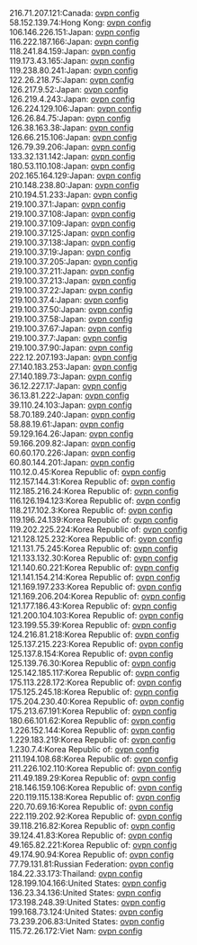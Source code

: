 216.71.207.121:Canada: [ovpn config](vpn/216_71_207_121.ovpn)  
58.152.139.74:Hong Kong: [ovpn config](vpn/58_152_139_74.ovpn)  
106.146.226.151:Japan: [ovpn config](vpn/106_146_226_151.ovpn)  
116.222.187.166:Japan: [ovpn config](vpn/116_222_187_166.ovpn)  
118.241.84.159:Japan: [ovpn config](vpn/118_241_84_159.ovpn)  
119.173.43.165:Japan: [ovpn config](vpn/119_173_43_165.ovpn)  
119.238.80.241:Japan: [ovpn config](vpn/119_238_80_241.ovpn)  
122.26.218.75:Japan: [ovpn config](vpn/122_26_218_75.ovpn)  
126.217.9.52:Japan: [ovpn config](vpn/126_217_9_52.ovpn)  
126.219.4.243:Japan: [ovpn config](vpn/126_219_4_243.ovpn)  
126.224.129.106:Japan: [ovpn config](vpn/126_224_129_106.ovpn)  
126.26.84.75:Japan: [ovpn config](vpn/126_26_84_75.ovpn)  
126.38.163.38:Japan: [ovpn config](vpn/126_38_163_38.ovpn)  
126.66.215.106:Japan: [ovpn config](vpn/126_66_215_106.ovpn)  
126.79.39.206:Japan: [ovpn config](vpn/126_79_39_206.ovpn)  
133.32.131.142:Japan: [ovpn config](vpn/133_32_131_142.ovpn)  
180.53.110.108:Japan: [ovpn config](vpn/180_53_110_108.ovpn)  
202.165.164.129:Japan: [ovpn config](vpn/202_165_164_129.ovpn)  
210.148.238.80:Japan: [ovpn config](vpn/210_148_238_80.ovpn)  
210.194.51.233:Japan: [ovpn config](vpn/210_194_51_233.ovpn)  
219.100.37.1:Japan: [ovpn config](vpn/219_100_37_1.ovpn)  
219.100.37.108:Japan: [ovpn config](vpn/219_100_37_108.ovpn)  
219.100.37.109:Japan: [ovpn config](vpn/219_100_37_109.ovpn)  
219.100.37.125:Japan: [ovpn config](vpn/219_100_37_125.ovpn)  
219.100.37.138:Japan: [ovpn config](vpn/219_100_37_138.ovpn)  
219.100.37.19:Japan: [ovpn config](vpn/219_100_37_19.ovpn)  
219.100.37.205:Japan: [ovpn config](vpn/219_100_37_205.ovpn)  
219.100.37.211:Japan: [ovpn config](vpn/219_100_37_211.ovpn)  
219.100.37.213:Japan: [ovpn config](vpn/219_100_37_213.ovpn)  
219.100.37.22:Japan: [ovpn config](vpn/219_100_37_22.ovpn)  
219.100.37.4:Japan: [ovpn config](vpn/219_100_37_4.ovpn)  
219.100.37.50:Japan: [ovpn config](vpn/219_100_37_50.ovpn)  
219.100.37.58:Japan: [ovpn config](vpn/219_100_37_58.ovpn)  
219.100.37.67:Japan: [ovpn config](vpn/219_100_37_67.ovpn)  
219.100.37.7:Japan: [ovpn config](vpn/219_100_37_7.ovpn)  
219.100.37.90:Japan: [ovpn config](vpn/219_100_37_90.ovpn)  
222.12.207.193:Japan: [ovpn config](vpn/222_12_207_193.ovpn)  
27.140.183.253:Japan: [ovpn config](vpn/27_140_183_253.ovpn)  
27.140.189.73:Japan: [ovpn config](vpn/27_140_189_73.ovpn)  
36.12.227.17:Japan: [ovpn config](vpn/36_12_227_17.ovpn)  
36.13.81.222:Japan: [ovpn config](vpn/36_13_81_222.ovpn)  
39.110.24.103:Japan: [ovpn config](vpn/39_110_24_103.ovpn)  
58.70.189.240:Japan: [ovpn config](vpn/58_70_189_240.ovpn)  
58.88.19.61:Japan: [ovpn config](vpn/58_88_19_61.ovpn)  
59.129.164.26:Japan: [ovpn config](vpn/59_129_164_26.ovpn)  
59.166.209.82:Japan: [ovpn config](vpn/59_166_209_82.ovpn)  
60.60.170.226:Japan: [ovpn config](vpn/60_60_170_226.ovpn)  
60.80.144.201:Japan: [ovpn config](vpn/60_80_144_201.ovpn)  
110.12.0.45:Korea Republic of: [ovpn config](vpn/110_12_0_45.ovpn)  
112.157.144.31:Korea Republic of: [ovpn config](vpn/112_157_144_31.ovpn)  
112.185.216.24:Korea Republic of: [ovpn config](vpn/112_185_216_24.ovpn)  
116.126.194.123:Korea Republic of: [ovpn config](vpn/116_126_194_123.ovpn)  
118.217.102.3:Korea Republic of: [ovpn config](vpn/118_217_102_3.ovpn)  
119.196.24.139:Korea Republic of: [ovpn config](vpn/119_196_24_139.ovpn)  
119.202.225.224:Korea Republic of: [ovpn config](vpn/119_202_225_224.ovpn)  
121.128.125.232:Korea Republic of: [ovpn config](vpn/121_128_125_232.ovpn)  
121.131.75.245:Korea Republic of: [ovpn config](vpn/121_131_75_245.ovpn)  
121.133.132.30:Korea Republic of: [ovpn config](vpn/121_133_132_30.ovpn)  
121.140.60.221:Korea Republic of: [ovpn config](vpn/121_140_60_221.ovpn)  
121.141.154.214:Korea Republic of: [ovpn config](vpn/121_141_154_214.ovpn)  
121.169.197.233:Korea Republic of: [ovpn config](vpn/121_169_197_233.ovpn)  
121.169.206.204:Korea Republic of: [ovpn config](vpn/121_169_206_204.ovpn)  
121.177.186.43:Korea Republic of: [ovpn config](vpn/121_177_186_43.ovpn)  
121.200.104.103:Korea Republic of: [ovpn config](vpn/121_200_104_103.ovpn)  
123.199.55.39:Korea Republic of: [ovpn config](vpn/123_199_55_39.ovpn)  
124.216.81.218:Korea Republic of: [ovpn config](vpn/124_216_81_218.ovpn)  
125.137.215.223:Korea Republic of: [ovpn config](vpn/125_137_215_223.ovpn)  
125.137.8.154:Korea Republic of: [ovpn config](vpn/125_137_8_154.ovpn)  
125.139.76.30:Korea Republic of: [ovpn config](vpn/125_139_76_30.ovpn)  
125.142.185.117:Korea Republic of: [ovpn config](vpn/125_142_185_117.ovpn)  
175.113.228.172:Korea Republic of: [ovpn config](vpn/175_113_228_172.ovpn)  
175.125.245.18:Korea Republic of: [ovpn config](vpn/175_125_245_18.ovpn)  
175.204.230.40:Korea Republic of: [ovpn config](vpn/175_204_230_40.ovpn)  
175.213.67.191:Korea Republic of: [ovpn config](vpn/175_213_67_191.ovpn)  
180.66.101.62:Korea Republic of: [ovpn config](vpn/180_66_101_62.ovpn)  
1.226.152.144:Korea Republic of: [ovpn config](vpn/1_226_152_144.ovpn)  
1.229.183.219:Korea Republic of: [ovpn config](vpn/1_229_183_219.ovpn)  
1.230.7.4:Korea Republic of: [ovpn config](vpn/1_230_7_4.ovpn)  
211.194.108.68:Korea Republic of: [ovpn config](vpn/211_194_108_68.ovpn)  
211.226.102.110:Korea Republic of: [ovpn config](vpn/211_226_102_110.ovpn)  
211.49.189.29:Korea Republic of: [ovpn config](vpn/211_49_189_29.ovpn)  
218.146.159.106:Korea Republic of: [ovpn config](vpn/218_146_159_106.ovpn)  
220.119.115.138:Korea Republic of: [ovpn config](vpn/220_119_115_138.ovpn)  
220.70.69.16:Korea Republic of: [ovpn config](vpn/220_70_69_16.ovpn)  
222.119.202.92:Korea Republic of: [ovpn config](vpn/222_119_202_92.ovpn)  
39.118.216.82:Korea Republic of: [ovpn config](vpn/39_118_216_82.ovpn)  
39.124.41.83:Korea Republic of: [ovpn config](vpn/39_124_41_83.ovpn)  
49.165.82.221:Korea Republic of: [ovpn config](vpn/49_165_82_221.ovpn)  
49.174.90.94:Korea Republic of: [ovpn config](vpn/49_174_90_94.ovpn)  
77.79.131.81:Russian Federation: [ovpn config](vpn/77_79_131_81.ovpn)  
184.22.33.173:Thailand: [ovpn config](vpn/184_22_33_173.ovpn)  
128.199.104.166:United States: [ovpn config](vpn/128_199_104_166.ovpn)  
136.23.34.136:United States: [ovpn config](vpn/136_23_34_136.ovpn)  
173.198.248.39:United States: [ovpn config](vpn/173_198_248_39.ovpn)  
199.168.73.124:United States: [ovpn config](vpn/199_168_73_124.ovpn)  
73.239.206.83:United States: [ovpn config](vpn/73_239_206_83.ovpn)  
115.72.26.172:Viet Nam: [ovpn config](vpn/115_72_26_172.ovpn)  
